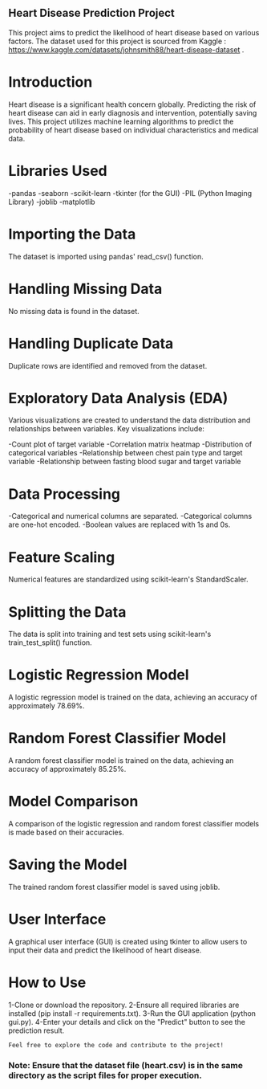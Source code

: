 ## Heart Disease Prediction Project
This project aims to predict the likelihood of heart disease based on various factors. The dataset used for this project is sourced from Kaggle : https://www.kaggle.com/datasets/johnsmith88/heart-disease-dataset .

# Introduction
Heart disease is a significant health concern globally. Predicting the risk of heart disease can aid in early diagnosis and intervention, potentially saving lives. This project utilizes machine learning algorithms to predict the probability of heart disease based on individual characteristics and medical data.

# Libraries Used
-pandas
-seaborn
-scikit-learn
-tkinter (for the GUI)
-PIL (Python Imaging Library)
-joblib
-matplotlib

# Importing the Data
The dataset is imported using pandas' read_csv() function.

# Handling Missing Data
No missing data is found in the dataset.

# Handling Duplicate Data
Duplicate rows are identified and removed from the dataset.

# Exploratory Data Analysis (EDA)
Various visualizations are created to understand the data distribution and relationships between variables. Key visualizations include:

-Count plot of target variable
-Correlation matrix heatmap
-Distribution of categorical variables
-Relationship between chest pain type and target variable
-Relationship between fasting blood sugar and target variable
# Data Processing
-Categorical and numerical columns are separated.
-Categorical columns are one-hot encoded.
-Boolean values are replaced with 1s and 0s.
# Feature Scaling
Numerical features are standardized using scikit-learn's StandardScaler.

# Splitting the Data
The data is split into training and test sets using scikit-learn's train_test_split() function.

# Logistic Regression Model
A logistic regression model is trained on the data, achieving an accuracy of approximately 78.69%.

# Random Forest Classifier Model
A random forest classifier model is trained on the data, achieving an accuracy of approximately 85.25%.

# Model Comparison
A comparison of the logistic regression and random forest classifier models is made based on their accuracies.

# Saving the Model
The trained random forest classifier model is saved using joblib.

# User Interface
A graphical user interface (GUI) is created using tkinter to allow users to input their data and predict the likelihood of heart disease.

# How to Use
1-Clone or download the repository.
2-Ensure all required libraries are installed (pip install -r requirements.txt).
3-Run the GUI application (python gui.py).
4-Enter your details and click on the "Predict" button to see the prediction result.

    Feel free to explore the code and contribute to the project!

### Note: Ensure that the dataset file (heart.csv) is in the same directory as the script files for proper execution.
